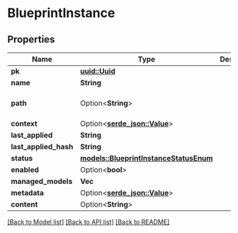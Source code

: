 # BlueprintInstance

## Properties

Name | Type | Description | Notes
------------ | ------------- | ------------- | -------------
**pk** | [**uuid::Uuid**](uuid::Uuid.md) |  | [readonly]
**name** | **String** |  | 
**path** | Option<**String**> |  | [optional][default to ]
**context** | Option<[**serde_json::Value**](.md)> |  | [optional]
**last_applied** | **String** |  | [readonly]
**last_applied_hash** | **String** |  | [readonly]
**status** | [**models::BlueprintInstanceStatusEnum**](BlueprintInstanceStatusEnum.md) |  | [readonly]
**enabled** | Option<**bool**> |  | [optional]
**managed_models** | **Vec<String>** |  | [readonly]
**metadata** | Option<[**serde_json::Value**](.md)> |  | [readonly]
**content** | Option<**String**> |  | [optional]

[[Back to Model list]](../README.md#documentation-for-models) [[Back to API list]](../README.md#documentation-for-api-endpoints) [[Back to README]](../README.md)


